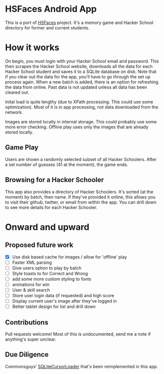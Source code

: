 # HSFaces Android App

This is a port of [HSFaces](https://github.com/adamfraser/HSFaces) project.  It's a memory game and Hacker School directory
for former and current students.

# How it works

On begin, you must login with your Hacker School email and password.  This then scrapes the Hacker School website, downloads all the data for each Hacker
School student and saves it to a SQLite database on disk.  Note that if you clear out the data for the app, you'll have to
go through the set up process again.  When a new batch is added, there is an option for refreshing the data from online. Past data
 is not updated unless all data has been cleared out.  

Inital load is quite lengthy (due to XPath processing. This could use some optimization). Most of it is in app processing, 
not data downloaded from the network.

Images are stored locally in internal storage.  This could probably use some more error checking.  Offline play uses only the images that are already stored locally.

## Game Play

Users are shown a randomly selected subset of all Hacker Schoolers.  After a set number of guesses (41 at the moment), 
the game ends.

## Browsing for a Hacker Schooler

This app also provides a directory of Hacker Schoolers.  It's sorted (at the moment) by batch, then name.  If they've provided it online,
this allows you to visit their github, twitter, or email from within the app.  You can drill down to see more details for each 
Hacker Schooler.

# Onward and upward
## Proposed future work

- [x] Use disk based cache for images / allow for 'offline' play
- [ ] Faster XML parsing
- [ ] Give users option to play by batch
- [ ] Style toasts to for Correct and Wrong
- [ ] add some more custom styling to fonts
- [ ] animations for win
- [ ] User & skill search
- [ ] Store user login data (if requested) and high score
- [ ] Display current user's image after they've logged in
- [ ] Better tablet design for list and drill down

## Contributions

Pull requests welcome! Most of this is undocumented, send me a note if anything's super unclear.

## Due Diligence

Commonsguys' [SQLiteCursorLoader](https://github.com/commonsguy/cwac-loaderex/tree/master/src/com/commonsware/cwac/loaderex/acl) that's been reimplemented in this app. 
